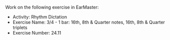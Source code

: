 Work on the following exercise in EarMaster:
- Activity: Rhythm Dictation
- Exercise Name: 3/4 - 1 bar: 16th, 8th & Quarter notes, 16th, 8th & Quarter triplets
- Exercise Number: 24.11
